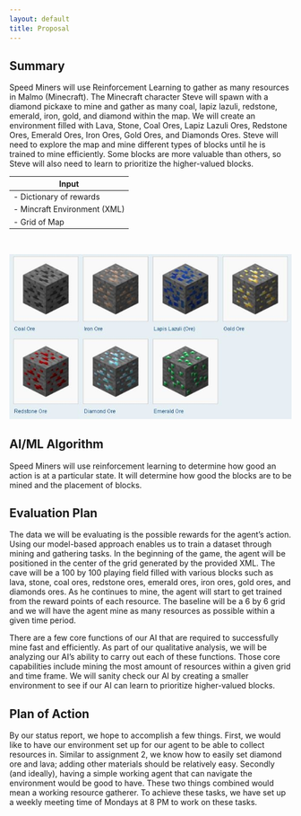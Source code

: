 ```yaml
---
layout: default
title: Proposal
---
```


## Summary
Speed Miners will use Reinforcement Learning to gather as many resources in Malmo (Minecraft). The Minecraft character Steve will spawn with a diamond pickaxe to mine and gather as many coal, lapiz lazuli, redstone, emerald, iron, gold, and diamond within the map.  We will create an environment filled with Lava, Stone, Coal Ores, Lapiz Lazuli Ores, Redstone Ores, Emerald Ores, Iron Ores, Gold Ores, and Diamonds Ores. Steve will need to explore the map and mine different types of blocks until he is trained to mine efficiently. Some blocks are more valuable than others, so Steve will also need to learn to prioritize the higher-valued blocks.

| Input      
| ----------- |
| - Dictionary of rewards       |
| - Mincraft Environment (XML)   |         
| - Grid of Map|
<br>

![ores](./images/ores.jpg)



## AI/ML Algorithm
Speed Miners will use reinforcement learning to determine how good an action is at a particular state. It will determine how good the blocks are to be mined and the placement of blocks.

## Evaluation Plan
The data we will be evaluating is the possible rewards for the agent’s action. Using our model-based approach enables us to train a dataset through mining and gathering tasks. In the beginning of the game, the agent will be positioned in the center of the grid generated by the provided XML. The cave will be a 100 by 100 playing field filled with various blocks such as lava, stone, coal ores, redstone ores, emerald ores, iron ores, gold ores, and diamonds ores. As he continues to mine, the agent will start to get trained from the reward points of each resource. The baseline will be a 6 by 6 grid and we will have the agent mine as many resources as possible within a given time period.

There are a few core functions of our AI that are required to successfully mine fast and efficiently. As part of our qualitative analysis, we will be analyzing our AI’s ability to carry out each of these functions. Those core capabilities include mining the most amount of resources within a given grid and time frame. We will sanity check our AI by creating a smaller environment to see if our AI can learn to prioritize higher-valued blocks. 

## Plan of Action
By our status report, we hope to accomplish a few things. First, we would like to have our environment set up for our agent to be able to collect resources in. Similar to assignment 2, we know how to easily set diamond ore and lava; adding other materials should be relatively easy. Secondly (and ideally), having a simple working agent that can navigate the environment would be good to have. These two things combined would mean a working resource gatherer. To achieve these tasks, we have set up a weekly meeting time of Mondays at 8 PM to work on these tasks.
